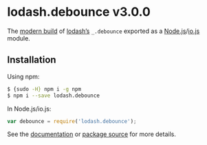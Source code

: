 # lodash.debounce v3.0.0

The [modern build](https://github.com/lodash/lodash/wiki/Build-Differences) of [lodash’s](https://lodash.com/) `_.debounce` exported as a [Node.js](http://nodejs.org/)/[io.js](https://iojs.org/) module.

## Installation

Using npm:

```bash
$ {sudo -H} npm i -g npm
$ npm i --save lodash.debounce
```

In Node.js/io.js:

```js
var debounce = require('lodash.debounce');
```

See the [documentation](https://lodash.com/docs#debounce) or [package source](https://github.com/lodash/lodash/blob/3.0.0-npm-packages/lodash.debounce) for more details.
